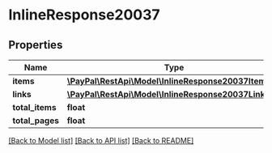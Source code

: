 # InlineResponse20037

## Properties
Name | Type | Description | Notes
------------ | ------------- | ------------- | -------------
**items** | [**\PayPal\RestApi\Model\InlineResponse20037Items[]**](InlineResponse20037Items.md) |  | [optional] 
**links** | [**\PayPal\RestApi\Model\InlineResponse20037Links1[]**](InlineResponse20037Links1.md) |  | [optional] 
**total_items** | **float** |  | [optional] 
**total_pages** | **float** |  | [optional] 

[[Back to Model list]](../README.md#documentation-for-models) [[Back to API list]](../README.md#documentation-for-api-endpoints) [[Back to README]](../README.md)


